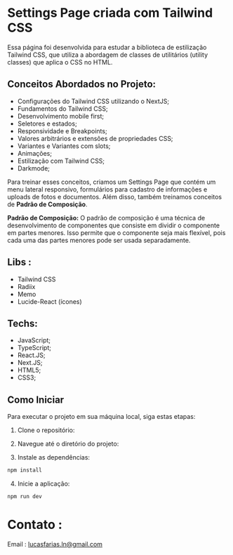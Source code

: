 # Settings Page criada com Tailwind CSS

Essa página foi desenvolvida para estudar a biblioteca de estilização Tailwind CSS, que utiliza a abordagem de classes de utilitários (utility classes) que aplica o CSS no HTML.

## Conceitos Abordados no Projeto:

- Configurações do Tailwind CSS utilizando o NextJS;
- Fundamentos do Tailwind CSS;
- Desenvolvimento mobile first;
- Seletores e estados;
- Responsividade e Breakpoints;
- Valores arbitrários e extensões de propriedades CSS;
- Variantes e Variantes com slots;
- Animações;
- Estilização com Tailwind CSS;
- Darkmode;

Para treinar esses conceitos, criamos um Settings Page que contém um menu lateral responsivo, formulários para cadastro de informações e uploads de fotos e documentos. Além disso, também treinamos conceitos de **Padrão de Composição**.

**Padrão de Composição:**
O padrão de composição é uma técnica de desenvolvimento de componentes que consiste em dividir o componente em partes menores. Isso permite que o componente seja mais flexível, pois cada uma das partes menores pode ser usada separadamente.

## Libs :
- Tailwind CSS
- Radiix
- Memo
- Lucide-React (ícones)

## Techs:
- JavaScript;
- TypeScript;
- React.JS;
- Next.JS;
- HTML5;
- CSS3;

## Como Iniciar

Para executar o projeto em sua máquina local, siga estas etapas:

1. Clone o repositório:
   
2. Navegue até o diretório do projeto:

3. Instale as dependências:
  ```bash
  npm install
  ```

4. Inicie a aplicação:
  ```bash
  npm run dev
  ```

# Contato :
Email : lucasfarias.ln@gmail.com
